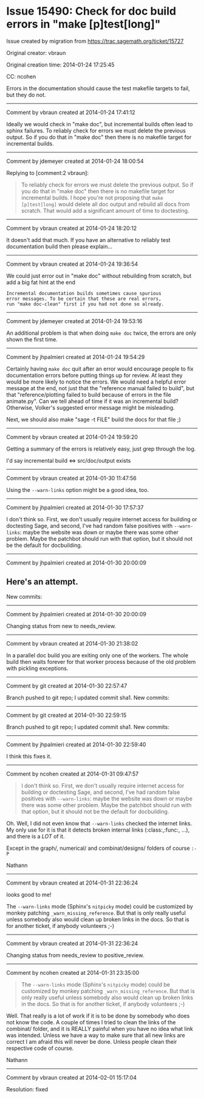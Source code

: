 # Issue 15490: Check for doc build errors in "make [p]test[long]"

Issue created by migration from https://trac.sagemath.org/ticket/15727

Original creator: vbraun

Original creation time: 2014-01-24 17:25:45

CC:  ncohen

Errors in the documentation should cause the test makefile targets to fail, but they do not.


---

Comment by vbraun created at 2014-01-24 17:41:12

Ideally we would check in "make doc", but incremental builds often lead to sphinx failures. To reliably check for errors we must delete the previous output. So if you do that in "make doc" then there is no makefile target for incremental builds.


---

Comment by jdemeyer created at 2014-01-24 18:00:54

Replying to [comment:2 vbraun]:
> To reliably check for errors we must delete the previous output. So if you do that in "make doc" then there is no makefile target for incremental builds.
I hope you're not proposing that `make [p]test[long]` would delete all doc output and rebuild all docs from scratch. That would add a significant amount of time to doctesting.


---

Comment by vbraun created at 2014-01-24 18:20:12

It doesn't add that much. If you have an alternative to reliably test documentation build then please explain...


---

Comment by vbraun created at 2014-01-24 19:36:54

We could just error out in "make doc" without rebuilding from scratch, but add a big fat hint at the end

```
Incremental documentation builds sometimes cause spurious 
error messages. To be certain that these are real errors, 
run "make doc-clean" first if you had not done so already.
```



---

Comment by jdemeyer created at 2014-01-24 19:53:16

An additional problem is that when doing `make doc` twice, the errors are only shown the first time.


---

Comment by jhpalmieri created at 2014-01-24 19:54:29

Certainly having `make doc` quit after an error would encourage people to fix documentation errors before putting things up for review. At least they would be more likely to notice the errors. We would need a helpful error message at the end, not just that the "reference manual failed to build", but that "reference/plotting failed to build because of errors in the file animate.py". Can we tell ahead of time if it was an incremental build? Otherwise, Volker's suggested error message might be misleading.

Next, we should also make "sage -t FILE" build the docs for that file ;)


---

Comment by vbraun created at 2014-01-24 19:59:20

Getting a summary of the errors is relatively easy, just grep through the log.

I'd say incremental build <=> src/doc/output exists


---

Comment by vbraun created at 2014-01-30 11:47:56

Using the `--warn-links` option might be a good idea, too.


---

Comment by jhpalmieri created at 2014-01-30 17:57:37

I don't think so. First, we don't usually require internet access for building or doctesting Sage, and second, I've had random false positives with `--warn-links`: maybe the website was down or maybe there was some other problem. Maybe the patchbot should run with that option, but it should not be the default for docbuilding.


---

Comment by jhpalmieri created at 2014-01-30 20:00:09

Here's an attempt.
----
New commits:


---

Comment by jhpalmieri created at 2014-01-30 20:00:09

Changing status from new to needs_review.


---

Comment by vbraun created at 2014-01-30 21:38:02

In a parallel doc build you are exiting only one of the workers. The whole build then waits forever for that worker process because of the old problem with pickling exceptions.


---

Comment by git created at 2014-01-30 22:57:47

Branch pushed to git repo; I updated commit sha1. New commits:


---

Comment by git created at 2014-01-30 22:59:15

Branch pushed to git repo; I updated commit sha1. New commits:


---

Comment by jhpalmieri created at 2014-01-30 22:59:40

I think this fixes it.


---

Comment by ncohen created at 2014-01-31 09:47:57

> I don't think so. First, we don't usually require internet access for building or doctesting Sage, and second, I've had random false positives with `--warn-links`: maybe the website was down or maybe there was some other problem. Maybe the patchbot should run with that option, but it should not be the default for docbuilding.

Oh. Well, I did not even know that `--warn-links` checked the internet links. My only use for it is that it detects broken internal links (:class:,:func:, ...), and there is a *LOT* of it.

Except in the graph/, numerical/ and combinat/designs/ folders of course `:-P`

Nathann


---

Comment by vbraun created at 2014-01-31 22:36:24

looks good to me!

The `--warn-links` mode (Sphinx's `nitpicky` mode) could be customized by monkey patching `_warn_missing_reference`. But that is only really useful unless somebody also would clean up broken links in the docs. So that is for another ticket, if anybody volunteers ;-)


---

Comment by vbraun created at 2014-01-31 22:36:24

Changing status from needs_review to positive_review.


---

Comment by ncohen created at 2014-01-31 23:35:00

> The `--warn-links` mode (Sphinx's `nitpicky` mode) could be customized by monkey patching `_warn_missing_reference`. But that is only really useful unless somebody also would clean up broken links in the docs. So that is for another ticket, if anybody volunteers ;-)

Well. That really is a lot of work if it is to be done by somebody who does not know the code. A couple of times I tried to clean the links of the combinat/ folder, and it is REALLY painful when you have no idea what link was intended. Unless we have a way to make sure that all new links are correct I am afraid this will never be done. Unless people clean their respective code of course.

Nathann


---

Comment by vbraun created at 2014-02-01 15:17:04

Resolution: fixed
